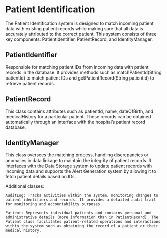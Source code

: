 # Patient Identification

The Patient Identification system is designed to match incoming patient data with existing patient records while making sure that all data is accurately attributed to the correct patient. This system consists of three key components: PatientIdentifier, PatientRecord, and IdentityManager.

## PatientIdentifier

 Responsible for matching patient IDs from incoming data with patient records in the database. It provides methods such as matchPatientId(String patientId) to match patient IDs and getPatientRecord(String patientId) to retrieve patient records.

## PatientRecord
 
 This class contains attributes such as patientId, name, dateOfBirth, and medicalHistory for a particular patient. These records can be obtained automatically through an interface with the hospital’s patient record database.

## IdentityManager

 This class oversees the matching process, handling discrepancies or anomalies in data linkage to maintain the integrity of patient records. It interfaces with the Data Storage system to update patient records with incoming data and supports the Alert Generation system by allowing it to fetch patient details based on IDs.

Additional classes:

    AuditLog: Tracks activities within the system, monitoring changes to patient identifiers and records. It provides a detailed audit trail for monitoring and accountability purposes.

    Patient: Represents individual patients and contains personal and administrative details (more information than in PatientRecord). The Patient class facilitates patient-related operations and interactions within the system such as obtaining the record of a patient or their medical history.